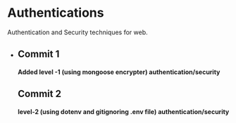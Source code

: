 # Authentications
Authentication and Security techniques for web.<br>
<ul>
<li>
  <h2>Commit 1</h2>
  <h4> Added level -1 (using mongoose encrypter) authentication/security</h4>
</li>
<h2>Commit 2</h2> 
  <h4> level-2 (using dotenv and gitignoring .env file) authentication/security</h4>
</ul>
